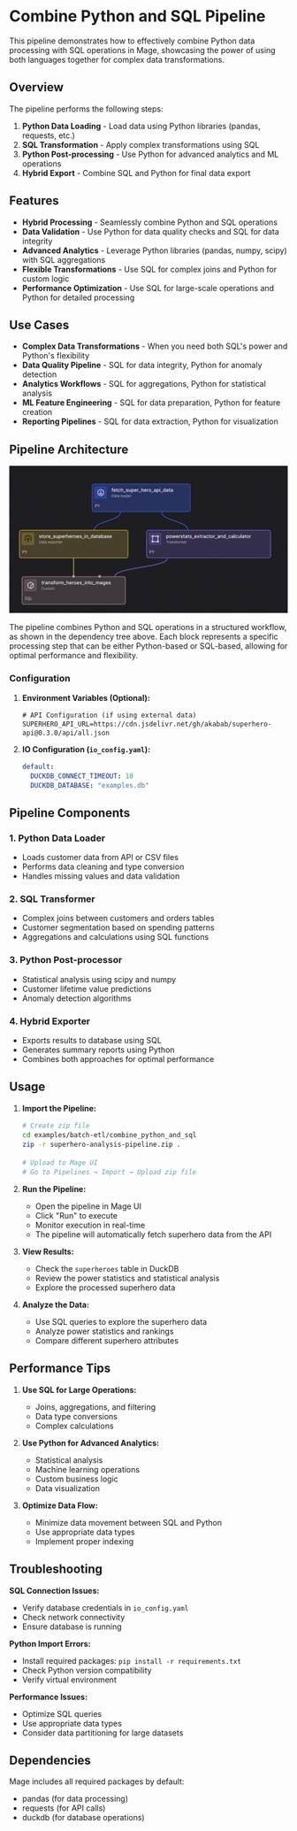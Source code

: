 # Combine Python and SQL Pipeline

This pipeline demonstrates how to effectively combine Python data processing with SQL operations in Mage, showcasing the power of using both languages together for complex data transformations.

## Overview

The pipeline performs the following steps:
1. **Python Data Loading** - Load data using Python libraries (pandas, requests, etc.)
2. **SQL Transformation** - Apply complex transformations using SQL
3. **Python Post-processing** - Use Python for advanced analytics and ML operations
4. **Hybrid Export** - Combine SQL and Python for final data export

## Features

- **Hybrid Processing** - Seamlessly combine Python and SQL operations
- **Data Validation** - Use Python for data quality checks and SQL for data integrity
- **Advanced Analytics** - Leverage Python libraries (pandas, numpy, scipy) with SQL aggregations
- **Flexible Transformations** - Use SQL for complex joins and Python for custom logic
- **Performance Optimization** - Use SQL for large-scale operations and Python for detailed processing

## Use Cases

- **Complex Data Transformations** - When you need both SQL's power and Python's flexibility
- **Data Quality Pipeline** - SQL for data integrity, Python for anomaly detection
- **Analytics Workflows** - SQL for aggregations, Python for statistical analysis
- **ML Feature Engineering** - SQL for data preparation, Python for feature creation
- **Reporting Pipelines** - SQL for data extraction, Python for visualization

## Pipeline Architecture

![Pipeline Dependency Tree](dependency_tree.png)

The pipeline combines Python and SQL operations in a structured workflow, as shown in the dependency tree above. Each block represents a specific processing step that can be either Python-based or SQL-based, allowing for optimal performance and flexibility.

### Configuration

1. **Environment Variables (Optional):**
   ```env
   # API Configuration (if using external data)
   SUPERHERO_API_URL=https://cdn.jsdelivr.net/gh/akabab/superhero-api@0.3.0/api/all.json
   ```

2. **IO Configuration (`io_config.yaml`):**
   ```yaml
   default:
     DUCKDB_CONNECT_TIMEOUT: 10
     DUCKDB_DATABASE: "examples.db"
   ```

## Pipeline Components

### 1. Python Data Loader
- Loads customer data from API or CSV files
- Performs data cleaning and type conversion
- Handles missing values and data validation

### 2. SQL Transformer
- Complex joins between customers and orders tables
- Customer segmentation based on spending patterns
- Aggregations and calculations using SQL functions

### 3. Python Post-processor
- Statistical analysis using scipy and numpy
- Customer lifetime value predictions
- Anomaly detection algorithms

### 4. Hybrid Exporter
- Exports results to database using SQL
- Generates summary reports using Python
- Combines both approaches for optimal performance

## Usage

1. **Import the Pipeline:**
   ```bash
   # Create zip file
   cd examples/batch-etl/combine_python_and_sql
   zip -r superhero-analysis-pipeline.zip .
   
   # Upload to Mage UI
   # Go to Pipelines → Import → Upload zip file
   ```

2. **Run the Pipeline:**
   - Open the pipeline in Mage UI
   - Click "Run" to execute
   - Monitor execution in real-time
   - The pipeline will automatically fetch superhero data from the API

3. **View Results:**
   - Check the `superheroes` table in DuckDB
   - Review the power statistics and statistical analysis
   - Explore the processed superhero data

4. **Analyze the Data:**
   - Use SQL queries to explore the superhero data
   - Analyze power statistics and rankings
   - Compare different superhero attributes

## Performance Tips

1. **Use SQL for Large Operations:**
   - Joins, aggregations, and filtering
   - Data type conversions
   - Complex calculations

2. **Use Python for Advanced Analytics:**
   - Statistical analysis
   - Machine learning operations
   - Custom business logic
   - Data visualization

3. **Optimize Data Flow:**
   - Minimize data movement between SQL and Python
   - Use appropriate data types
   - Implement proper indexing

## Troubleshooting

**SQL Connection Issues:**
- Verify database credentials in `io_config.yaml`
- Check network connectivity
- Ensure database is running

**Python Import Errors:**
- Install required packages: `pip install -r requirements.txt`
- Check Python version compatibility
- Verify virtual environment

**Performance Issues:**
- Optimize SQL queries
- Use appropriate data types
- Consider data partitioning for large datasets

## Dependencies

Mage includes all required packages by default:
- pandas (for data processing)
- requests (for API calls)
- duckdb (for database operations)